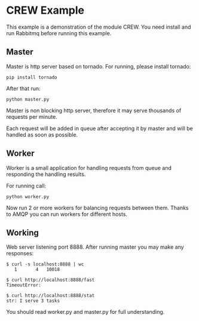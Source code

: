 CREW Example
============

This example is a demonstration of the module CREW.
You need install and run Rabbitmq before running this example.


Master
------

Master is http server based on tornado. For running, please install tornado:

	pip install tornado
	
After that run:

	python master.py
	
Master is non blocking http server, therefore it may serve thousands of requests per minute.

Each request will be added in queue after accepting it by master and will be handled as soon as possible.

	
Worker
------

Worker is a small application for handling requests from queue and responding the handling results.

For running call:

	python worker.py

Now run 2 or more workers for balancing requests between them. Thanks to AMQP you can run workers for different hosts.


Working
-------

Web server listening port 8888. After running master you may make any responses:
 
    $ curl -s localhost:8888 | wc
       1       4   10018

    $ curl http://localhost:8888/fast
	TimeoutError: 
    
    $ curl http://localhost:8888/stat
	str: I serve 3 tasks

You should read worker.py and master.py for full understanding.